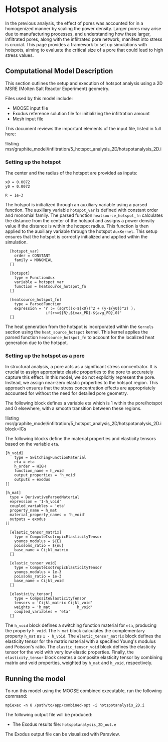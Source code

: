# Hotspot analysis

In the previous analysis, the effect of pores was accounted for in a homogenized manner by scaling the power density. Larger pores may arise due to manufacturing processes, and understanding how these larger, infiltrated pores, along with the infiltrated pore network, manifest into stress is crucial. This page provides a framework to set up simulations with hotspots, aiming to evaluate the critical size of a pore that could lead to high stress values.

## Computational Model Description

This section outlines the setup and execution of hotspot analysis using a 2D MSRE (Molten Salt Reactor Experiment) geometry.

Files used by this model include:

- MOOSE input file
- Exodus reference solution file for initializing the infiltration amount
- Mesh input file

This document reviews the important elements of the input file, listed in full here:

!listing msr/graphite_model/infiltration/5_hotspot_analysis_2D/hotspotanalysis_2D.i

### Setting up the hotspot

The center and the radius of the hotspot are provided as inputs:

```
x0 = 0.0072
y0 = 0.0072

R = 1e-3
```

The hotspot is initialized through an auxiliary variable using a parsed function. The auxiliary variable `hotspot_var` is defined with constant order and monomial family. The parsed function `heatsource_hotspot_fn` calculates the distance from the center of the hotspot and assigns a power density value if the distance is within the hotspot radius. This function is then applied to the auxiliary variable through the hotspot `AuxKernel`. This setup ensures that the hotspot is correctly initialized and applied within the simulation.

```
  [hotspot_var]
    order = CONSTANT
    family = MONOMIAL       
  []

  [hotspot]
    type = FunctionAux
    variable = hotspot_var
    function = heatsource_hotspot_fn
  [] 

  [heatsource_hotspot_fn]
    type = ParsedFunction
    expression = 'r := (sqrt((x-${x0})^2 + (y-${y0})^2) );
                  if(r<=${R},${max_PD}-${avg_PD},0)'     
  []
```

The heat generation from the hotspot is incorporated within the `Kernels` section using the `heat_source_hotspot` kernel. This kernel applies the parsed function `heatsource_hotspot_fn` to account for the localized heat generation due to the hotspot.

### Setting up the hotspot as a pore

In structural analysis, a pore acts as a significant stress concentrator. It is crucial to assign appropriate elastic properties to the pore to accurately capture this effect. In this model, we do not explicitly represent the pore. Instead, we assign near-zero elastic properties to the hotspot region. This approach ensures that the stress concentration effects are appropriately accounted for without the need for detailed pore geometry.

The following block defines a variable eta which is 1 within the pore/hotspot and 0 elsewhere, with a smooth transition between these regions.

!listing msr/graphite_model/infiltration/5_hotspot_analysis_2D/hotspotanalysis_2D.i block=ICs

The following blocks define the material properties and elasticity tensors based on the variable `eta`.

```
[h_void]
    type = SwitchingFunctionMaterial
    eta = eta
    h_order = HIGH
    function_name = h_void
    output_properties = 'h_void'
    outputs = exodus
[]

[h_mat]
  type = DerivativeParsedMaterial
  expression = '1-h_void'
  coupled_variables = 'eta'
  property_name = h_mat
  material_property_names = 'h_void'
  outputs = exodus
[]

  [elastic_tensor_matrix]
    type = ComputeIsotropicElasticityTensor
    youngs_modulus = ${E}
    poissons_ratio = ${nu}
    base_name = Cijkl_matrix
  []

  [elastic_tensor_void]
    type = ComputeIsotropicElasticityTensor
    youngs_modulus = 1e-3
    poissons_ratio = 1e-3
    base_name = Cijkl_void
  []

  [elasticity_tensor]
    type = CompositeElasticityTensor
    tensors = 'Cijkl_matrix Cijkl_void'
    weights = 'h_mat            h_void'
    coupled_variables = 'eta'
  []

```

The `h_void` block defines a switching function material for `eta`, producing the property `h_void`. The `h_mat` block calculates the complementary property `h_mat` as `1 - h_void`. The `elastic_tensor_matrix` block defines the elasticity tensor for the matrix material with a specified Young's modulus and Poisson's ratio. The `elastic_tensor_void` block defines the elasticity tensor for the void with very low elastic properties. Finally, the `elasticity_tensor` block creates a composite elasticity tensor by combining matrix and void properties, weighted by `h_mat` and `h_void`, respectively.

## Running the model

To run this model using the MOOSE combined executable, run the following command:

```
mpiexec -n 8 /path/to/app/combined-opt -i hotspotanalysis_2D.i
```

The following output file will be produced:

- The Exodus results file: `hotspotanalysis_2D_out.e`

The Exodus output file can be visualized with Paraview.
